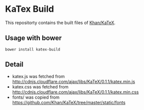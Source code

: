 # KaTex Build

This repositorty contains the built files of [Khan/KaTeX](https://github.com/Khan/KaTeX).


## Usage with bower

`bower install katex-build`


## Detail

- katex.js was fetched from http://cdnjs.cloudflare.com/ajax/libs/KaTeX/0.1.1/katex.min.js
- katex.css was fetched from http://cdnjs.cloudflare.com/ajax/libs/KaTeX/0.1.1/katex.min.css
- fonts/ was copied from https://github.com/Khan/KaTeX/tree/master/static/fonts
